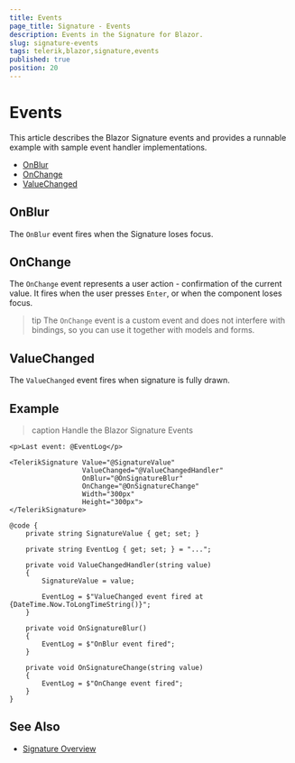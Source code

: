 ```yaml
---
title: Events
page_title: Signature - Events
description: Events in the Signature for Blazor.
slug: signature-events
tags: telerik,blazor,signature,events
published: true
position: 20
---
```


# Events

This article describes the Blazor Signature events and provides a runnable example with sample event handler implementations.

* [OnBlur](#onblur)
* [OnChange](#onchange)
* [ValueChanged](#valuechanged)

## OnBlur

The `OnBlur` event fires when the Signature loses focus. 

## OnChange

The `OnChange` event represents a user action - confirmation of the current value. It fires when the user presses `Enter`, or when the component loses focus.

>tip The `OnChange` event is a custom event and does not interfere with bindings, so you can use it together with models and forms.

## ValueChanged

The `ValueChanged` event fires when signature is fully drawn.

## Example

>caption Handle the Blazor Signature Events

````RAZOR
<p>Last event: @EventLog</p>

<TelerikSignature Value="@SignatureValue"
                  ValueChanged="@ValueChangedHandler"
                  OnBlur="@OnSignatureBlur"
                  OnChange="@OnSignatureChange"
                  Width="300px"
                  Height="300px">
</TelerikSignature>

@code {
    private string SignatureValue { get; set; }

    private string EventLog { get; set; } = "...";

    private void ValueChangedHandler(string value)
    {
        SignatureValue = value;

        EventLog = $"ValueChanged event fired at {DateTime.Now.ToLongTimeString()}";
    }

    private void OnSignatureBlur()
    {
        EventLog = $"OnBlur event fired";
    }

    private void OnSignatureChange(string value)
    {
        EventLog = $"OnChange event fired";
    }
}
````


## See Also

* [Signature Overview](slug://signature-overview)
